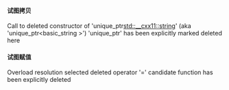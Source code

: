 #### 试图拷贝

Call to deleted constructor of 'unique_ptr<std::__cxx11::string>' (aka 'unique_ptr<basic_string<char> >')
'unique_ptr' has been explicitly marked deleted here

#### 试图赋值

Overload resolution selected deleted operator '='
candidate function has been explicitly deleted